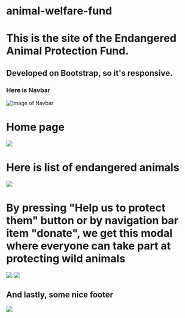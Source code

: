 # animal-welfare-fund

# This is the site of the Endangered Animal Protection Fund.
## Developed on Bootstrap, so it's responsive.
### Here is Navbar
![Image of Navbar](https://imgur.com/4YG0TaM.png)
# Home page
![](https://imgur.com/XDFTUBg.jpg)
# Here is list of endangered animals
![](https://imgur.com/HmNe8nm.jpg)
# By pressing "Help us to protect them" button or by navigation bar item "donate", we get this modal where everyone can take part at protecting wild animals
![](https://imgur.com/undefined.png)
![](https://imgur.com/PDRCpuY.png)
## And lastly, some nice footer
![](https://imgur.com/6X21MGR.png)
